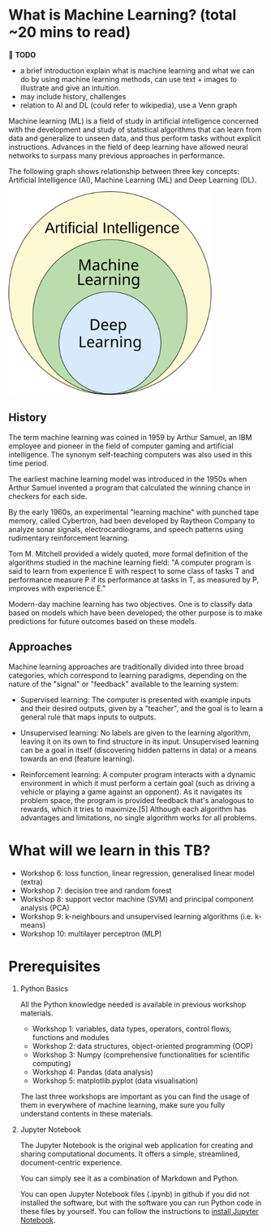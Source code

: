 # What is Machine Learning? (total ~20 mins to read)

🔴 **TODO**
- a brief introduction explain what is machine learning and what we can do by using machine learning methods, can use text + images to illustrate and give an intuition.
- may include history, challenges
- relation to AI and DL (could refer to wikipedia), use a Venn graph

Machine learning (ML) is a field of study in artificial intelligence concerned with the development and study of statistical algorithms that can learn from data and generalize to unseen data, and thus perform tasks without explicit instructions. Advances in the field of deep learning have allowed neural networks to surpass many previous approaches in performance.

The following graph shows relationship between three key concepts: Artificial Intelligence (AI), Machine Learning (ML) and Deep Learning (DL).

<img src="img/AI_hierarchy.png" alt="AI hierarchy" height=400px>

## History

The term machine learning was coined in 1959 by Arthur Samuel, an IBM employee and pioneer in the field of computer gaming and artificial intelligence. The synonym self-teaching computers was also used in this time period.

The earliest machine learning model was introduced in the 1950s when Arthur Samuel invented a program that calculated the winning chance in checkers for each side.

By the early 1960s, an experimental "learning machine" with punched tape memory, called Cybertron, had been developed by Raytheon Company to analyze sonar signals, electrocardiograms, and speech patterns using rudimentary reinforcement learning.

Tom M. Mitchell provided a widely quoted, more formal definition of the algorithms studied in the machine learning field: "A computer program is said to learn from experience E with respect to some class of tasks T and performance measure P if its performance at tasks in T, as measured by P, improves with experience E."

Modern-day machine learning has two objectives. One is to classify data based on models which have been developed; the other purpose is to make predictions for future outcomes based on these models.

## Approaches

Machine learning approaches are traditionally divided into three broad categories, which correspond to learning paradigms, depending on the nature of the "signal" or "feedback" available to the learning system:

- Supervised learning: The computer is presented with example inputs and their desired outputs, given by a "teacher", and the goal is to learn a general rule that maps inputs to outputs.

- Unsupervised learning: No labels are given to the learning algorithm, leaving it on its own to find structure in its input. Unsupervised learning can be a goal in itself (discovering hidden patterns in data) or a means towards an end (feature learning).

- Reinforcement learning: A computer program interacts with a dynamic environment in which it must perform a certain goal (such as driving a vehicle or playing a game against an opponent). As it navigates its problem space, the program is provided feedback that's analogous to rewards, which it tries to maximize.[5]
Although each algorithm has advantages and limitations, no single algorithm works for all problems.

# What will we learn in this TB?

- Workshop 6: loss function, linear regression, generalised linear model (extra)
- Workshop 7: decision tree and random forest
- Workshop 8: support vector machine (SVM) and principal component analysis (PCA)
- Workshop 9: k-neighbours and unsupervised learning algorithms (i.e. k-means)
- Workshop 10: multilayer perceptron (MLP)

# Prerequisites

1. Python Basics

   All the Python knowledge needed is available in previous workshop materials.

   - Workshop 1: variables, data types, operators, control flows, functions and modules
   - Workshop 2: data structures, object-oriented programming (OOP)
   - Workshop 3: Numpy (comprehensive functionalities for scientific computing)
   - Workshop 4: Pandas (data analysis)
   - Workshop 5: matplotlib.pyplot (data visualisation)

   The last three workshops are important as you can find the usage of them in everywhere of machine learning, make sure you fully understand contents in these materials.

2. Jupyter Notebook

   The Jupyter Notebook is the original web application for creating and sharing computational documents. It offers a simple, streamlined, document-centric experience.

   You can simply see it as a combination of Markdown and Python.

   You can open Jupyter Notebook files (.ipynb) in github if you did not installed the software, but with the software you can run Python code in these files by yourself. You can follow the instructions to [install Jupyter Notebook](https://jupyter.org/install#jupyter-notebook).